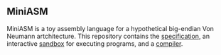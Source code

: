 MiniASM
-------

MiniASM is a toy assembly language for a hypothetical big-endian Von Neumann artchitecture. This repository contains the [specification](mini-asm-spec.pdf), an interactive [sandbox](http://ars.me/mini-asm) for executing programs, and a [compiler](compiler.js).
